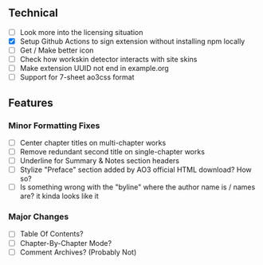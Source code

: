 ## Technical
- [ ] Look more into the licensing situation
- [X] Setup Github Actions to sign extension without installing npm locally
- [ ] Get / Make better icon
- [ ] Check how workskin detector interacts with site skins
- [ ] Make extension UUID not end in example.org
- [ ] Support for 7-sheet ao3css format

## Features
### Minor Formatting Fixes
- [ ] Center chapter titles on multi-chapter works
- [ ] Remove redundant second title on single-chapter works
- [ ] Underline for Summary & Notes section headers
- [ ] Stylize "Preface" section added by AO3 official HTML download? How so?
- [ ] Is something wrong with the "byline" where the author name is / names are? it kinda looks like it

### Major Changes
- [ ] Table Of Contents?
- [ ] Chapter-By-Chapter Mode?
- [ ] Comment Archives? (Probably Not)
